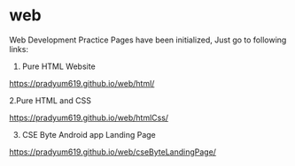# web
Web Development Practice
Pages have been initialized, Just go to following links:
1. Pure HTML Website

https://pradyum619.github.io/web/html/

2.Pure HTML and CSS

https://pradyum619.github.io/web/htmlCss/

3. CSE Byte Android app Landing Page

https://pradyum619.github.io/web/cseByteLandingPage/
